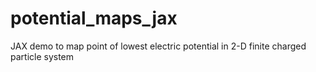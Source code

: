 # potential_maps_jax
JAX demo to map point of lowest electric potential in 2-D finite charged particle system
